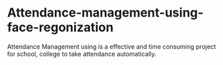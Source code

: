 # Attendance-management-using-face-regonization
Attendance Management using is a effective and time consuming project for school, college to take attendance automatically.
